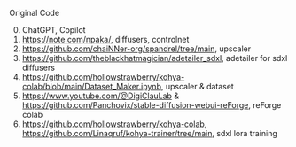 
Original Code

0) ChatGPT, Copilot
1) https://note.com/npaka/, diffusers, controlnet
2) https://github.com/chaiNNer-org/spandrel/tree/main, upscaler
3) https://github.com/theblackhatmagician/adetailer_sdxl, adetailer for sdxl diffusers
4) https://github.com/hollowstrawberry/kohya-colab/blob/main/Dataset_Maker.ipynb, upscaler & dataset
5) https://www.youtube.com/@DigiClauLab & https://github.com/Panchovix/stable-diffusion-webui-reForge, reForge colab
6) https://github.com/hollowstrawberry/kohya-colab, https://github.com/Linaqruf/kohya-trainer/tree/main, sdxl lora training
